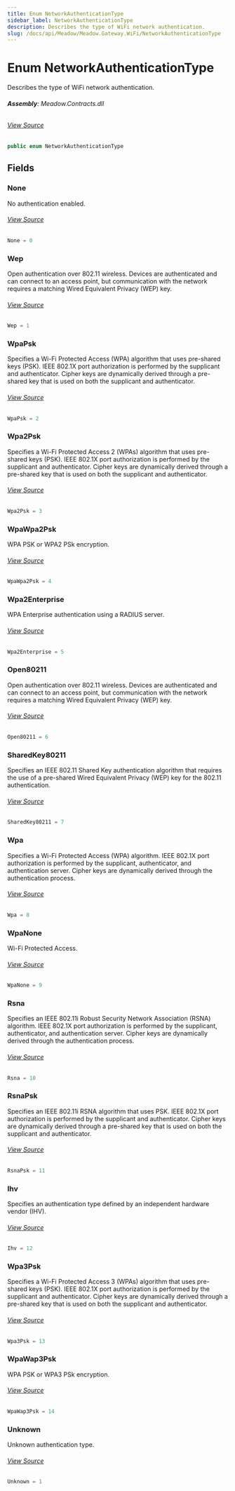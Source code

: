 ```yaml
---
title: Enum NetworkAuthenticationType
sidebar_label: NetworkAuthenticationType
description: Describes the type of WiFi network authentication.
slug: /docs/api/Meadow/Meadow.Gateway.WiFi/NetworkAuthenticationType
---
```

# Enum NetworkAuthenticationType
Describes the type of WiFi network authentication.

###### **Assembly**: Meadow.Contracts.dll
###### [View Source](https://github.com/WildernessLabs/Meadow.Contracts.git/blob/develop/Source/Meadow.Contracts/Enums/NetworkAuthenticationType.cs#L6)
```csharp title="Declaration"
public enum NetworkAuthenticationType
```
## Fields
### None
No authentication enabled.
###### [View Source](https://github.com/WildernessLabs/Meadow.Contracts.git/blob/develop/Source/Meadow.Contracts/Enums/NetworkAuthenticationType.cs#L11)
```csharp title="Declaration"
None = 0
```
### Wep
Open authentication over 802.11 wireless. Devices are authenticated and can connect to an
access point, but communication with the network requires a matching Wired Equivalent Privacy (WEP) key.
###### [View Source](https://github.com/WildernessLabs/Meadow.Contracts.git/blob/develop/Source/Meadow.Contracts/Enums/NetworkAuthenticationType.cs#L17)
```csharp title="Declaration"
Wep = 1
```
### WpaPsk
Specifies a Wi-Fi Protected Access (WPA) algorithm that uses pre-shared keys (PSK). IEEE 802.1X port
authorization is performed by the supplicant and authenticator. Cipher keys are dynamically derived
through a pre-shared key that is used on both the supplicant and authenticator.
###### [View Source](https://github.com/WildernessLabs/Meadow.Contracts.git/blob/develop/Source/Meadow.Contracts/Enums/NetworkAuthenticationType.cs#L24)
```csharp title="Declaration"
WpaPsk = 2
```
### Wpa2Psk
Specifies a Wi-Fi Protected Access 2 (WPAs) algorithm that uses pre-shared keys (PSK). IEEE 802.1X port
authorization is performed by the supplicant and authenticator. Cipher keys are dynamically derived
through a pre-shared key that is used on both the supplicant and authenticator.
###### [View Source](https://github.com/WildernessLabs/Meadow.Contracts.git/blob/develop/Source/Meadow.Contracts/Enums/NetworkAuthenticationType.cs#L31)
```csharp title="Declaration"
Wpa2Psk = 3
```
### WpaWpa2Psk
WPA PSK or WPA2 PSk encryption.
###### [View Source](https://github.com/WildernessLabs/Meadow.Contracts.git/blob/develop/Source/Meadow.Contracts/Enums/NetworkAuthenticationType.cs#L36)
```csharp title="Declaration"
WpaWpa2Psk = 4
```
### Wpa2Enterprise
WPA Enterprise authentication using a RADIUS server.
###### [View Source](https://github.com/WildernessLabs/Meadow.Contracts.git/blob/develop/Source/Meadow.Contracts/Enums/NetworkAuthenticationType.cs#L41)
```csharp title="Declaration"
Wpa2Enterprise = 5
```
### Open80211
Open authentication over 802.11 wireless. Devices are authenticated and can connect to an
access point, but communication with the network requires a matching Wired Equivalent Privacy (WEP) key.
###### [View Source](https://github.com/WildernessLabs/Meadow.Contracts.git/blob/develop/Source/Meadow.Contracts/Enums/NetworkAuthenticationType.cs#L47)
```csharp title="Declaration"
Open80211 = 6
```
### SharedKey80211
Specifies an IEEE 802.11 Shared Key authentication algorithm that requires the use of a pre-shared
Wired Equivalent Privacy (WEP) key for the 802.11 authentication.
###### [View Source](https://github.com/WildernessLabs/Meadow.Contracts.git/blob/develop/Source/Meadow.Contracts/Enums/NetworkAuthenticationType.cs#L53)
```csharp title="Declaration"
SharedKey80211 = 7
```
### Wpa
Specifies a Wi-Fi Protected Access (WPA) algorithm. IEEE 802.1X port authorization is performed by
the supplicant, authenticator, and authentication server. Cipher keys are dynamically derived through
the authentication process.
###### [View Source](https://github.com/WildernessLabs/Meadow.Contracts.git/blob/develop/Source/Meadow.Contracts/Enums/NetworkAuthenticationType.cs#L60)
```csharp title="Declaration"
Wpa = 8
```
### WpaNone
Wi-Fi Protected Access.
###### [View Source](https://github.com/WildernessLabs/Meadow.Contracts.git/blob/develop/Source/Meadow.Contracts/Enums/NetworkAuthenticationType.cs#L65)
```csharp title="Declaration"
WpaNone = 9
```
### Rsna
Specifies an IEEE 802.11i Robust Security Network Association (RSNA) algorithm. IEEE 802.1X port
authorization is performed by the supplicant, authenticator, and authentication server. Cipher keys
are dynamically derived through the authentication process.
###### [View Source](https://github.com/WildernessLabs/Meadow.Contracts.git/blob/develop/Source/Meadow.Contracts/Enums/NetworkAuthenticationType.cs#L72)
```csharp title="Declaration"
Rsna = 10
```
### RsnaPsk
Specifies an IEEE 802.11i RSNA algorithm that uses PSK. IEEE 802.1X port authorization is performed
by the supplicant and authenticator. Cipher keys are dynamically derived through a pre-shared key
that is used on both the supplicant and authenticator.
###### [View Source](https://github.com/WildernessLabs/Meadow.Contracts.git/blob/develop/Source/Meadow.Contracts/Enums/NetworkAuthenticationType.cs#L79)
```csharp title="Declaration"
RsnaPsk = 11
```
### Ihv
Specifies an authentication type defined by an independent hardware vendor (IHV).
###### [View Source](https://github.com/WildernessLabs/Meadow.Contracts.git/blob/develop/Source/Meadow.Contracts/Enums/NetworkAuthenticationType.cs#L84)
```csharp title="Declaration"
Ihv = 12
```
### Wpa3Psk
Specifies a Wi-Fi Protected Access 3 (WPAs) algorithm that uses pre-shared keys (PSK). IEEE 802.1X port
authorization is performed by the supplicant and authenticator. Cipher keys are dynamically derived
through a pre-shared key that is used on both the supplicant and authenticator.
###### [View Source](https://github.com/WildernessLabs/Meadow.Contracts.git/blob/develop/Source/Meadow.Contracts/Enums/NetworkAuthenticationType.cs#L91)
```csharp title="Declaration"
Wpa3Psk = 13
```
### WpaWap3Psk
WPA PSK or WPA3 PSk encryption.
###### [View Source](https://github.com/WildernessLabs/Meadow.Contracts.git/blob/develop/Source/Meadow.Contracts/Enums/NetworkAuthenticationType.cs#L96)
```csharp title="Declaration"
WpaWap3Psk = 14
```
### Unknown
Unknown authentication type.
###### [View Source](https://github.com/WildernessLabs/Meadow.Contracts.git/blob/develop/Source/Meadow.Contracts/Enums/NetworkAuthenticationType.cs#L101)
```csharp title="Declaration"
Unknown = 1
```
